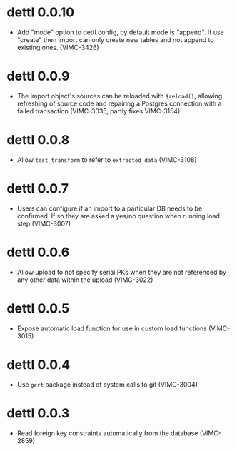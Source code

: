 # dettl 0.0.10

* Add "mode" option to dettl config, by default mode is "append". If use "create" then import can only create new tables and not append to existing ones. (VIMC-3426)

# dettl 0.0.9

* The import object's sources can be reloaded with `$reload()`, allowing refreshing of source code and repairing a Postgres connection with a failed transaction (VIMC-3035, partly fixes VIMC-3154)

# dettl 0.0.8

* Allow `test_transform` to refer to `extracted_data` (VIMC-3108)

# dettl 0.0.7

* Users can configure if an import to a particular DB needs to be
confirmed. If so they are asked a yes/no question when running load step (VIMC-3007)

# dettl 0.0.6

* Allow upload to not specify serial PKs when they are not referenced
by any other data within the upload (VIMC-3022)

# dettl 0.0.5

* Expose automatic load function for use in custom load functions (VIMC-3015)

# dettl 0.0.4

* Use `gert` package instead of system calls to git (VIMC-3004)

# dettl 0.0.3

* Read foreign key constraints automatically from the database (VIMC-2859)
